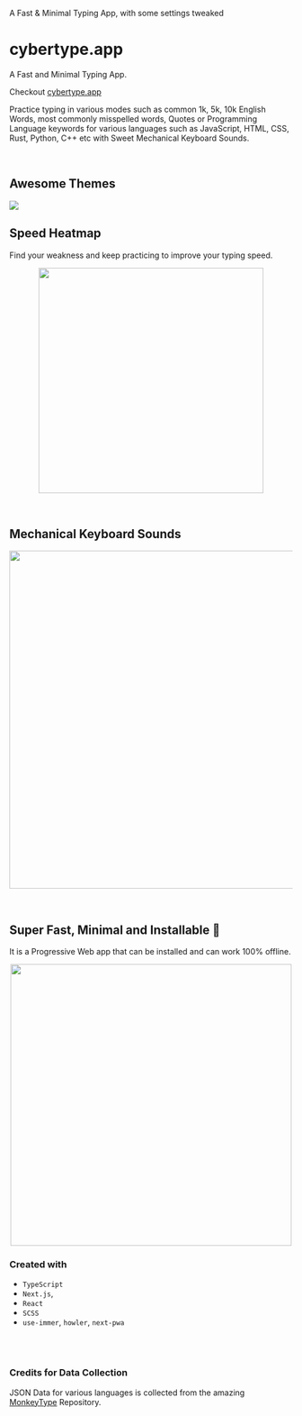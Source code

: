 A Fast &amp; Minimal Typing App, with some settings tweaked
# cybertype.app

A Fast and Minimal Typing App.

Checkout [cybertype.app](https://cybertype.app/)

Practice typing in various modes such as common 1k, 5k, 10k English Words, most commonly misspelled words, Quotes or Programming Language keywords for various languages such as JavaScript, HTML, CSS, Rust, Python, C++ etc with Sweet Mechanical Keyboard Sounds.

<br>

## Awesome Themes

<img src='./docs/themes.png' />

<br>

## Speed Heatmap

Find your weakness and keep practicing to improve your typing speed.

<p align="center">
<img src='./docs/heatmap.png' width='400' align='center' />
</p>

<br/>

## Mechanical Keyboard Sounds

<p align="center">
<img src='./docs/switches.png' width='600' align='center' />
</p>

<br>

## Super Fast, Minimal and Installable 💯

It is a Progressive Web app that can be installed and can work 100% offline.

<p align="center">
<img  src='./docs/perf.png' width='500' />
</p>

### Created with

- `TypeScript`
- `Next.js`,
- `React`
- `SCSS`
- `use-immer`, `howler`, `next-pwa`

<br>
<br>

### Credits for Data Collection

JSON Data for various languages is collected from the amazing [MonkeyType](https://github.com/monkeytypegame/monkeytype) Repository.
